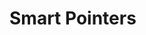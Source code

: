 # Smart Pointers

<!-- TODO: Rc<T>, Arc<T>, Cell<T>, Ref<T> -->
<!-- https://doc.rust-lang.org/book/ch15-00-smart-pointers.html -->